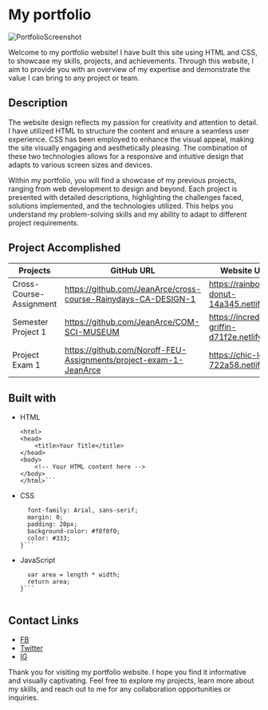 # My portfolio 

![PortfolioScreenshot](https://drive.google.com/uc?export=view&id=1BYnz4g3ksIzl_qAcfU_zfrRGTBX_Di2S)

Welcome to my portfolio website! I have built this site using HTML and  CSS,  to showcase my skills, projects, and achievements. Through this website, I aim to provide you with an overview of my expertise and demonstrate the value I can bring to any project or team.

## Description

The website design reflects my passion for creativity and attention to detail. I have utilized HTML to structure the content and ensure a seamless user experience. CSS has been employed to enhance the visual appeal, making the site visually engaging and aesthetically pleasing. The combination of these two technologies allows for a responsive and intuitive design that adapts to various screen sizes and devices.

Within my portfolio, you will find a showcase of my previous projects, ranging from web development to design and beyond. Each project is presented with detailed descriptions, highlighting the challenges faced, solutions implemented, and the technologies utilized. This helps you understand my problem-solving skills and my ability to adapt to different project requirements.

## Project Accomplished

| Projects                |             GitHub URL                                            |       Website URL                               |
| --------                | --------                                                          | --------                                        |
| Cross-Course- Assignment|  https://github.com/JeanArce/cross-course-Rainydays-CA-DESIGN-1   | https://rainbow-donut-14a345.netlify.app        |
| Semester Project 1      | https://github.com/JeanArce/COM-SCI-MUSEUM                        | https://incredible-griffin-d71f2e.netlify.app   |
| Project Exam 1          | https://github.com/Noroff-FEU-Assignments/project-exam-1-JeanArce | https://chic-lolly-722a58.netlify.app           |

## Built with 
- HTML
    ```<!DOCTYPE html>
    <html>
    <head>
        <title>Your Title</title>
    </head>
    <body>
        <!-- Your HTML content here -->
    </body>
    </html>```

- CSS
    ```body {
      font-family: Arial, sans-serif;
      margin: 0;
      padding: 20px;
      background-color: #f0f0f0;
      color: #333;
    }```
- JavaScript
    ```function calculateRectangleArea(length, width) {
      var area = length * width;
      return area;
    }```
    
    
## Contact Links

- [FB](https://www.facebook.com/jn.arcenal)
- [Twitter](https://twitter.com/jn.arcenal)
- [IG](https://www.instagram.com/jin_rcnal/?igshid=MjEwN2IyYWYwYw%3D%3D&fbclid=IwAR1BThQ0xcJTk5fWGK_IfNrCJTDGwUyxK2d-4pvPqxYltNqwDjmw_hq6OpA)


Thank you for visiting my portfolio website. I hope you find it informative and visually captivating. Feel free to explore my projects, learn more about my skills, and reach out to me for any collaboration opportunities or inquiries.




